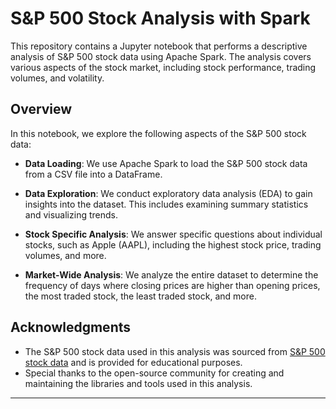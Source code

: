 # S&P 500 Stock Analysis with Spark

This repository contains a Jupyter notebook that performs a descriptive analysis of S&P 500 stock data using Apache Spark. The analysis covers various aspects of the stock market, including stock performance, trading volumes, and volatility.

## Overview

In this notebook, we explore the following aspects of the S&P 500 stock data:

- **Data Loading**: We use Apache Spark to load the S&P 500 stock data from a CSV file into a DataFrame.

- **Data Exploration**: We conduct exploratory data analysis (EDA) to gain insights into the dataset. This includes examining summary statistics and visualizing trends.

- **Stock Specific Analysis**: We answer specific questions about individual stocks, such as Apple (AAPL), including the highest stock price, trading volumes, and more.

- **Market-Wide Analysis**: We analyze the entire dataset to determine the frequency of days where closing prices are higher than opening prices, the most traded stock, the least traded stock, and more.



## Acknowledgments

- The S&P 500 stock data used in this analysis was sourced from [S&P 500 stock data](https://www.kaggle.com/datasets/camnugent/sandp500) and is provided for educational purposes.
- Special thanks to the open-source community for creating and maintaining the libraries and tools used in this analysis.

---
